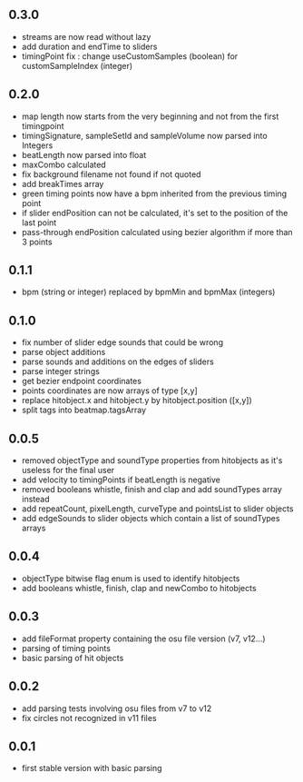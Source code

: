 ## 0.3.0
- streams are now read without lazy
- add duration and endTime to sliders
- timingPoint fix : change useCustomSamples (boolean) for customSampleIndex (integer)

## 0.2.0
- map length now starts from the very beginning and not from the first timingpoint
- timingSignature, sampleSetId and sampleVolume now parsed into Integers
- beatLength now parsed into float
- maxCombo calculated
- fix background filename not found if not quoted
- add breakTimes array
- green timing points now have a bpm inherited from the previous timing point
- if slider endPosition can not be calculated, it's set to the position of the last point
- pass-through endPosition calculated using bezier algorithm if more than 3 points

## 0.1.1
- bpm (string or integer) replaced by bpmMin and bpmMax (integers)

## 0.1.0
- fix number of slider edge sounds that could be wrong
- parse object additions
- parse sounds and additions on the edges of sliders
- parse integer strings
- get bezier endpoint coordinates
- points coordinates are now arrays of type [x,y]
- replace hitobject.x and hitobject.y by hitobject.position ([x,y])
- split tags into beatmap.tagsArray

## 0.0.5
- removed objectType and soundType properties from hitobjects as it's useless for the final user
- add velocity to timingPoints if beatLength is negative
- removed booleans whistle, finish and clap and add soundTypes array instead
- add repeatCount, pixelLength, curveType and pointsList to slider objects
- add edgeSounds to slider objects which contain a list of soundTypes arrays

## 0.0.4
- objectType bitwise flag enum is used to identify hitobjects
- add booleans whistle, finish, clap and newCombo to hitobjects

## 0.0.3
- add fileFormat property containing the osu file version (v7, v12...)
- parsing of timing points
- basic parsing of hit objects

## 0.0.2
- add parsing tests involving osu files from v7 to v12
- fix circles not recognized in v11 files

## 0.0.1
- first stable version with basic parsing
